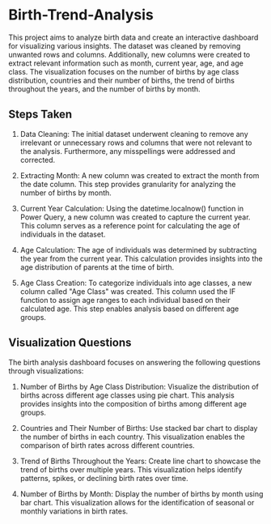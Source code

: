 # Birth-Trend-Analysis

This project aims to analyze birth data and create an interactive dashboard for visualizing various insights. The dataset was cleaned by removing unwanted rows and columns. Additionally, new columns were created to extract relevant information such as month, current year, age, and age class. The visualization focuses on the number of births by age class distribution, countries and their number of births, the trend of births throughout the years, and the number of births by month.

## Steps Taken

1. Data Cleaning: The initial dataset underwent cleaning to remove any irrelevant or unnecessary rows and columns that were not relevant to the analysis. Furthermore, any misspellings were addressed and corrected.

2. Extracting Month: A new column was created to extract the month from the date column. This step provides granularity for analyzing the number of births by month.

3. Current Year Calculation: Using the datetime.localnow() function in Power Query, a new column was created to capture the current year. This column serves as a reference point for calculating the age of individuals in the dataset.

4. Age Calculation: The age of individuals was determined by subtracting the year from the current year. This calculation provides insights into the age distribution of parents at the time of birth.

5. Age Class Creation: To categorize individuals into age classes, a new column called "Age Class" was created. This column used the IF function to assign age ranges to each individual based on their calculated age. This step enables analysis based on different age groups.

## Visualization Questions

The birth analysis dashboard focuses on answering the following questions through visualizations:

1. Number of Births by Age Class Distribution: Visualize the distribution of births across different age classes using pie chart. This analysis provides insights into the composition of births among different age groups.

2. Countries and Their Number of Births: Use stacked bar chart to display the number of births in each country. This visualization enables the comparison of birth rates across different countries.

3. Trend of Births Throughout the Years: Create line chart to showcase the trend of births over multiple years. This visualization helps identify patterns, spikes, or declining birth rates over time.

4. Number of Births by Month: Display the number of births by month using bar chart. This visualization allows for the identification of seasonal or monthly variations in birth rates.


